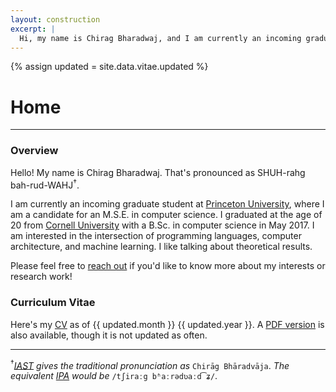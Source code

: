 ```yaml
---
layout: construction
excerpt: |
  Hi, my name is Chirag Bharadwaj, and I am currently an incoming graduate student at Princeton University. I am a candidate for an MSc degree in computer science. I received my BSc in computer science from Cornell University in May 2017.
---
```


{% assign updated = site.data.vitae.updated %}

# Home

----

### Overview

<audio id="name" src="{{ site.base }}/media/name.mp3"></audio>

Hello! My name is
    <a onclick="document.getElementById('name').play()">
    <i class="fa fa-volume-up"></i>
    Chirag Bharadwaj</a>. That's pronounced as SHUH-rahg bah-rud-WAHJ<sup>&dagger;</sup>.

I am currently an incoming graduate student at [Princeton University][mse], where
I am a candidate for an M.S.E. in computer science. I graduated at the age of 20
from [Cornell University][cornell-cs] with a B.Sc. in computer science in May 2017.
I am interested in the intersection of programming languages, computer architecture,
and machine learning. I like talking about theoretical results.

Please feel free to [reach out][contact] if you'd like to know more about my
interests or research work!

### Curriculum Vitae

Here's my [CV][] as of {{ updated.month }} {{ updated.year }}. A [PDF version][pdf]
is also available, though it is not updated as often.

----
<p style="font-size: 14px">
  <sup>&dagger;</sup><i><a href="https://en.wikipedia.org/wiki/IAST">IAST</a> gives the
  traditional pronunciation as</i> <code>Chirāg Bhāradvāja</code>. <i>The equivalent
  <a href="https://en.wikipedia.org/wiki/IPA">IPA</a> would be</i>
  <code>/tʃiraːg bʱaːrədʋaːd͡ʑ/</code>.
</p>

[cornell-cs]:    http://www.cs.cornell.edu
[mse]:           http://www.cs.princeton.edu/grad/degrees
[contact]:       {{site.base}}/contact

[cv]:            {{site.base}}/cv
[pdf]:           {{site.base}}/media/cv.pdf